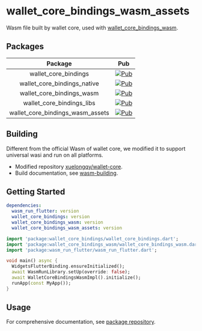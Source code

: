 # wallet_core_bindings_wasm_assets

Wasm file built by wallet core, used with [wallet_core_bindings_wasm](https://github.com/xuelongqy/wallet_core_bindings/tree/main/wallet_core_bindings_wasm).

## Packages
|             Package              |                                                                Pub                                                                 |
|:--------------------------------:|:----------------------------------------------------------------------------------------------------------------------------------:|
|       wallet_core_bindings       |             [![Pub](https://img.shields.io/pub/v/wallet_core_bindings)](https://pub.dev/packages/wallet_core_bindings)             |
|   wallet_core_bindings_native    |      [![Pub](https://img.shields.io/pub/v/wallet_core_bindings_native)](https://pub.dev/packages/wallet_core_bindings_native)      |
|    wallet_core_bindings_wasm     |        [![Pub](https://img.shields.io/pub/v/wallet_core_bindings_wasm)](https://pub.dev/packages/wallet_core_bindings_wasm)        |
|    wallet_core_bindings_libs     |        [![Pub](https://img.shields.io/pub/v/wallet_core_bindings_libs)](https://pub.dev/packages/wallet_core_bindings_libs)        |
| wallet_core_bindings_wasm_assets | [![Pub](https://img.shields.io/pub/v/wallet_core_bindings_wasm_assets)](https://pub.dev/packages/wallet_core_bindings_wasm_assets) |

## Building
Different from the official Wasm of wallet core, we modified it to support universal wasi and run on all platforms.
* Modified repository [xuelongqy/wallet-core](https://github.com/xuelongqy/wallet-core/tree/STANDALONE_WASM).
* Build documentation, see [wasm-building](https://developer.trustwallet.com/developer/wallet-core/developing-the-library/building#wasm-building).

## Getting Started
```yaml
dependencies:
  wasm_run_flutter: version
  wallet_core_bindings: version
  wallet_core_bindings_wasm: version
  wallet_core_bindings_wasm_assets: version
```
```dart
import 'package:wallet_core_bindings/wallet_core_bindings.dart';
import 'package:wallet_core_bindings_wasm/wallet_core_bindings_wasm.dart';
import 'package:wasm_run_flutter/wasm_run_flutter.dart';

void main() async {
  WidgetsFlutterBinding.ensureInitialized();
  await WasmRunLibrary.setUp(override: false);
  await WalletCoreBindingsWasmImpl().initialize();
  runApp(const MyApp());
}
```

## Usage
For comprehensive documentation, see [package repository](https://github.com/xuelongqy/wallet_core_bindings/tree/main/wallet_core_bindings).
